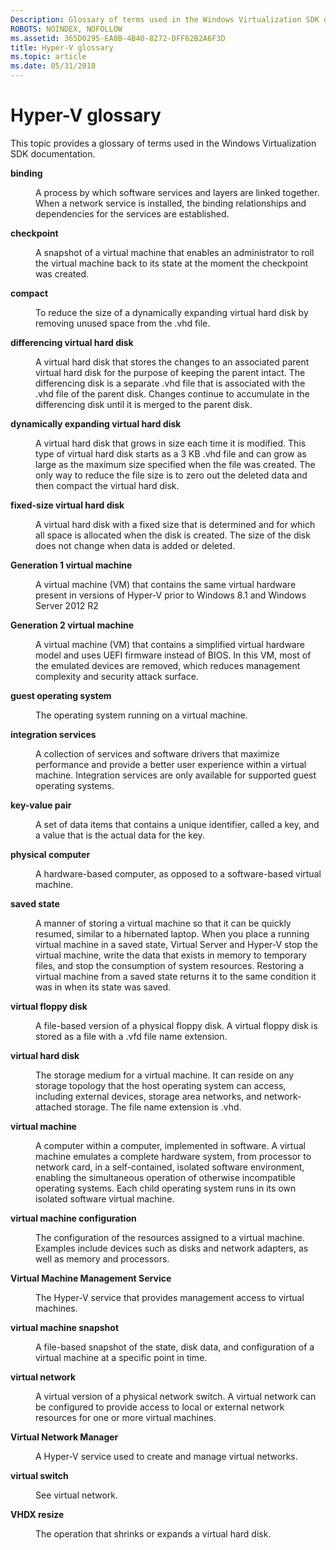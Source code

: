```yaml
---
Description: Glossary of terms used in the Windows Virtualization SDK documentation.
ROBOTS: NOINDEX, NOFOLLOW
ms.assetid: 365D0295-EA0B-4B40-8272-DFF62B2A6F3D
title: Hyper-V glossary
ms.topic: article
ms.date: 05/31/2018
---
```


# Hyper-V glossary

This topic provides a glossary of terms used in the Windows Virtualization SDK documentation.

<dl> <dt>

<span id="hyperv.virtualization_glossary_binding"></span><span id="HYPERV.VIRTUALIZATION_GLOSSARY_BINDING"></span>**binding**
</dt> <dd>

A process by which software services and layers are linked together. When a network service is installed, the binding relationships and dependencies for the services are established.

</dd> <dt>

<span id="hyperv.virtualization_glossary_checkpoint"></span><span id="HYPERV.VIRTUALIZATION_GLOSSARY_CHECKPOINT"></span>**checkpoint**
</dt> <dd>

A snapshot of a virtual machine that enables an administrator to roll the virtual machine back to its state at the moment the checkpoint was created.

</dd> <dt>

<span id="hyperv.virtualization_glossary_compact"></span><span id="HYPERV.VIRTUALIZATION_GLOSSARY_COMPACT"></span>**compact**
</dt> <dd>

To reduce the size of a dynamically expanding virtual hard disk by removing unused space from the .vhd file.

</dd> <dt>

<span id="hyperv.virtualization_glossary_dvhd"></span><span id="HYPERV.VIRTUALIZATION_GLOSSARY_DVHD"></span>**differencing virtual hard disk**
</dt> <dd>

A virtual hard disk that stores the changes to an associated parent virtual hard disk for the purpose of keeping the parent intact. The differencing disk is a separate .vhd file that is associated with the .vhd file of the parent disk. Changes continue to accumulate in the differencing disk until it is merged to the parent disk.

</dd> <dt>

<span id="hyperv.virtualization_glossary_devhd"></span><span id="HYPERV.VIRTUALIZATION_GLOSSARY_DEVHD"></span>**dynamically expanding virtual hard disk**
</dt> <dd>

A virtual hard disk that grows in size each time it is modified. This type of virtual hard disk starts as a 3 KB .vhd file and can grow as large as the maximum size specified when the file was created. The only way to reduce the file size is to zero out the deleted data and then compact the virtual hard disk.

</dd> <dt>

<span id="hyperv.virtualization_glossary_fvhd"></span><span id="HYPERV.VIRTUALIZATION_GLOSSARY_FVHD"></span>**fixed-size virtual hard disk**
</dt> <dd>

A virtual hard disk with a fixed size that is determined and for which all space is allocated when the disk is created. The size of the disk does not change when data is added or deleted.

</dd> <dt>

<span id="hyperv.virtualization_glossary_gen1vm"></span><span id="HYPERV.VIRTUALIZATION_GLOSSARY_GEN1VM"></span>**Generation 1 virtual machine**
</dt> <dd>

A virtual machine (VM) that contains the same virtual hardware present in versions of Hyper-V prior to Windows 8.1 and Windows Server 2012 R2

</dd> <dt>

<span id="hyperv.virtualization_glossary_gen2vm"></span><span id="HYPERV.VIRTUALIZATION_GLOSSARY_GEN2VM"></span>**Generation 2 virtual machine**
</dt> <dd>

A virtual machine (VM) that contains a simplified virtual hardware model and uses UEFI firmware instead of BIOS. In this VM, most of the emulated devices are removed, which reduces management complexity and security attack surface.

</dd> <dt>

<span id="hyperv.virtualization_glossary_guestos"></span><span id="HYPERV.VIRTUALIZATION_GLOSSARY_GUESTOS"></span>**guest operating system**
</dt> <dd>

The operating system running on a virtual machine.

</dd> <dt>

<span id="hyperv.virtualization_glossary_integration_services"></span><span id="HYPERV.VIRTUALIZATION_GLOSSARY_INTEGRATION_SERVICES"></span>**integration services**
</dt> <dd>

A collection of services and software drivers that maximize performance and provide a better user experience within a virtual machine. Integration services are only available for supported guest operating systems.

</dd> <dt>

<span id="hyperv.virtualization_glossary_kvp"></span><span id="HYPERV.VIRTUALIZATION_GLOSSARY_KVP"></span>**key-value pair**
</dt> <dd>

A set of data items that contains a unique identifier, called a key, and a value that is the actual data for the key.

</dd> <dt>

<span id="hyperv.virtualization_glossary_physical_computer"></span><span id="HYPERV.VIRTUALIZATION_GLOSSARY_PHYSICAL_COMPUTER"></span>**physical computer**
</dt> <dd>

A hardware-based computer, as opposed to a software-based virtual machine.

</dd> <dt>

<span id="hyperv.virtualization_glossary_saved_state"></span><span id="HYPERV.VIRTUALIZATION_GLOSSARY_SAVED_STATE"></span>**saved state**
</dt> <dd>

A manner of storing a virtual machine so that it can be quickly resumed, similar to a hibernated laptop. When you place a running virtual machine in a saved state, Virtual Server and Hyper-V stop the virtual machine, write the data that exists in memory to temporary files, and stop the consumption of system resources. Restoring a virtual machine from a saved state returns it to the same condition it was in when its state was saved.

</dd> <dt>

<span id="hyperv.virtualization_glossary_vfd"></span><span id="HYPERV.VIRTUALIZATION_GLOSSARY_VFD"></span>**virtual floppy disk**
</dt> <dd>

A file-based version of a physical floppy disk. A virtual floppy disk is stored as a file with a .vfd file name extension.

</dd> <dt>

<span id="hyperv.virtualization_glossary_vhd"></span><span id="HYPERV.VIRTUALIZATION_GLOSSARY_VHD"></span>**virtual hard disk**
</dt> <dd>

The storage medium for a virtual machine. It can reside on any storage topology that the host operating system can access, including external devices, storage area networks, and network-attached storage. The file name extension is .vhd.

</dd> <dt>

<span id="hyperv.virtualization_glossary_vm"></span><span id="HYPERV.VIRTUALIZATION_GLOSSARY_VM"></span>**virtual machine**
</dt> <dd>

A computer within a computer, implemented in software. A virtual machine emulates a complete hardware system, from processor to network card, in a self-contained, isolated software environment, enabling the simultaneous operation of otherwise incompatible operating systems. Each child operating system runs in its own isolated software virtual machine.

</dd> <dt>

<span id="hyperv.virtualization_glossary_vm_config"></span><span id="HYPERV.VIRTUALIZATION_GLOSSARY_VM_CONFIG"></span>**virtual machine configuration**
</dt> <dd>

The configuration of the resources assigned to a virtual machine. Examples include devices such as disks and network adapters, as well as memory and processors.

</dd> <dt>

<span id="hyperv.virtualization_glossary_vmms"></span><span id="HYPERV.VIRTUALIZATION_GLOSSARY_VMMS"></span>**Virtual Machine Management Service**
</dt> <dd>

The Hyper-V service that provides management access to virtual machines.

</dd> <dt>

<span id="hyperv.virtualization_glossary_vmss"></span><span id="HYPERV.VIRTUALIZATION_GLOSSARY_VMSS"></span>**virtual machine snapshot**
</dt> <dd>

A file-based snapshot of the state, disk data, and configuration of a virtual machine at a specific point in time.

</dd> <dt>

<span id="hyperv.virtualization_glossary_virtual_network"></span><span id="HYPERV.VIRTUALIZATION_GLOSSARY_VIRTUAL_NETWORK"></span>**virtual network**
</dt> <dd>

A virtual version of a physical network switch. A virtual network can be configured to provide access to local or external network resources for one or more virtual machines.

</dd> <dt>

<span id="hyperv.virtualization_glossary_vnm"></span><span id="HYPERV.VIRTUALIZATION_GLOSSARY_VNM"></span>**Virtual Network Manager**
</dt> <dd>

A Hyper-V service used to create and manage virtual networks.

</dd> <dt>

<span id="hyperv.virtualization_glossary_virtual_switch"></span><span id="HYPERV.VIRTUALIZATION_GLOSSARY_VIRTUAL_SWITCH"></span>**virtual switch**
</dt> <dd>

See virtual network.

</dd> <dt>

<span id="hyperv.virtualization_glossary_vhdx_resize"></span><span id="HYPERV.VIRTUALIZATION_GLOSSARY_VHDX_RESIZE"></span>**VHDX resize**
</dt> <dd>

The operation that shrinks or expands a virtual hard disk.

</dd> </dl>

 

 



